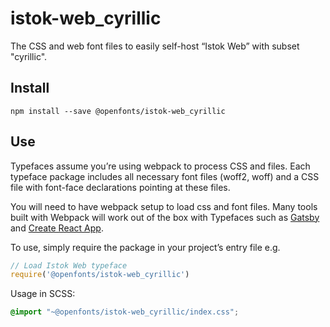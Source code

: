 
# istok-web_cyrillic

The CSS and web font files to easily self-host “Istok Web” with subset "cyrillic".

## Install

`npm install --save @openfonts/istok-web_cyrillic`

## Use

Typefaces assume you’re using webpack to process CSS and files. Each typeface
package includes all necessary font files (woff2, woff) and a CSS file with
font-face declarations pointing at these files.

You will need to have webpack setup to load css and font files. Many tools built
with Webpack will work out of the box with Typefaces such as [Gatsby](https://github.com/gatsbyjs/gatsby)
and [Create React App](https://github.com/facebookincubator/create-react-app).

To use, simply require the package in your project’s entry file e.g.

```javascript
// Load Istok Web typeface
require('@openfonts/istok-web_cyrillic')
```

Usage in SCSS:
```scss
@import "~@openfonts/istok-web_cyrillic/index.css";
```
